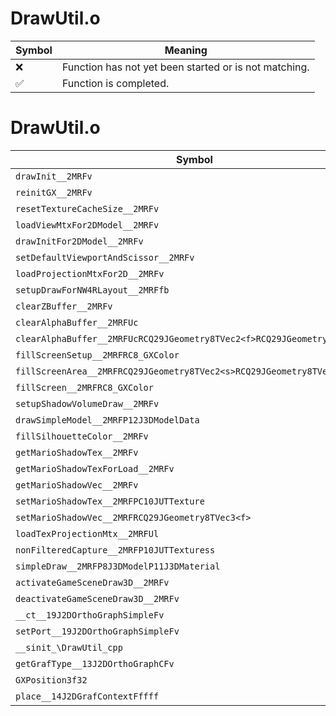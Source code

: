 # DrawUtil.o
| Symbol | Meaning 
| ------------- | ------------- 
| :x: | Function has not yet been started or is not matching. 
| :white_check_mark: | Function is completed. 


# DrawUtil.o
| Symbol | Decompiled? |
| ------------- | ------------- |
| `drawInit__2MRFv` | :x: |
| `reinitGX__2MRFv` | :x: |
| `resetTextureCacheSize__2MRFv` | :x: |
| `loadViewMtxFor2DModel__2MRFv` | :x: |
| `drawInitFor2DModel__2MRFv` | :x: |
| `setDefaultViewportAndScissor__2MRFv` | :x: |
| `loadProjectionMtxFor2D__2MRFv` | :x: |
| `setupDrawForNW4RLayout__2MRFfb` | :x: |
| `clearZBuffer__2MRFv` | :x: |
| `clearAlphaBuffer__2MRFUc` | :x: |
| `clearAlphaBuffer__2MRFUcRCQ29JGeometry8TVec2<f>RCQ29JGeometry8TVec2<f>` | :x: |
| `fillScreenSetup__2MRFRC8_GXColor` | :x: |
| `fillScreenArea__2MRFRCQ29JGeometry8TVec2<s>RCQ29JGeometry8TVec2<s>` | :x: |
| `fillScreen__2MRFRC8_GXColor` | :x: |
| `setupShadowVolumeDraw__2MRFv` | :x: |
| `drawSimpleModel__2MRFP12J3DModelData` | :x: |
| `fillSilhouetteColor__2MRFv` | :x: |
| `getMarioShadowTex__2MRFv` | :x: |
| `getMarioShadowTexForLoad__2MRFv` | :x: |
| `getMarioShadowVec__2MRFv` | :x: |
| `setMarioShadowTex__2MRFPC10JUTTexture` | :x: |
| `setMarioShadowVec__2MRFRCQ29JGeometry8TVec3<f>` | :x: |
| `loadTexProjectionMtx__2MRFUl` | :x: |
| `nonFilteredCapture__2MRFP10JUTTexturess` | :x: |
| `simpleDraw__2MRFP8J3DModelP11J3DMaterial` | :x: |
| `activateGameSceneDraw3D__2MRFv` | :x: |
| `deactivateGameSceneDraw3D__2MRFv` | :x: |
| `__ct__19J2DOrthoGraphSimpleFv` | :x: |
| `setPort__19J2DOrthoGraphSimpleFv` | :x: |
| `__sinit_\DrawUtil_cpp` | :x: |
| `getGrafType__13J2DOrthoGraphCFv` | :x: |
| `GXPosition3f32` | :x: |
| `place__14J2DGrafContextFffff` | :x: |
